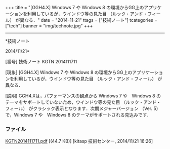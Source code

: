 ﻿+++
title = "[GGH4.X] Windows 7 や Windows 8 の環境からGG上のアプリケーションを利用しているが，ウインドウ等の見た目 （ルック・アンド・フィール） が異なる．"
date = "2014-11-21"
ttags = ["技術ノート"]
tcategories = ["tech"]
banner = "img/technote.jpg"
+++

-----------------------------------------------------------------------------------------------------------------------------

*技術ノート

2014/11/21*


[番号]
技術ノート KGTN 2014111711

[現象]
[GGH4.X] Windows 7 や Windows 8
の環境からGG上のアプリケーションを利用しているが，ウインドウ等の見た目
（ルック・アンド・フィール） が異なる．

[説明]
GGH4.Xは，パフォーマンスの観点から Windows 7 や　Windows 8
のテーマをサポートしていないため，ウインドウ等の見た目
（ルック・アンド・フィール）
がクラシック表示となります．次期メジャーバージョン （Ver. 5）
で，Windows 7 や　Windows 8 のテーマがサポートされる見込みです．


### ファイル

 
 


[KGTN2014111711.pdf](http://techreport.kitasp.net/attachments/download/1784/KGTN2014111711.pdf)
 [(44.7 KB)] [kitasp 技術センター, 2014/11/21
16:26]


 


 

